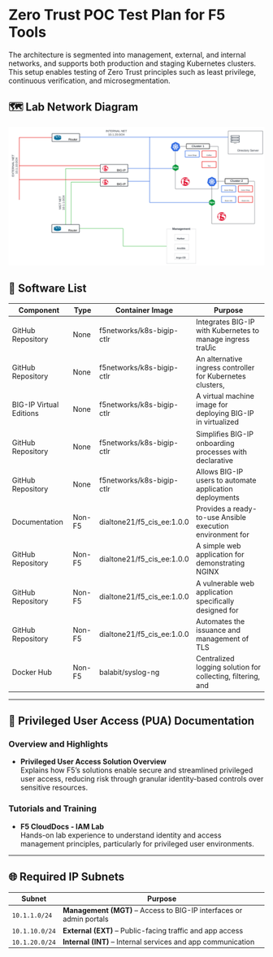 
# Zero Trust POC Test Plan for F5 Tools
The architecture is segmented into management, external, and internal networks, and supports both production and staging Kubernetes clusters. This setup enables testing of Zero Trust principles such as least privilege, continuous verification, and microsegmentation.
## 🗺️ Lab Network Diagram

![Lab Network Diagram](lab_diagram.png)

## 🧰 Software List

| Component | Type | Container Image | Purpose |
|-----------|------|-----------------|---------|
| GitHub Repository | None | f5networks/k8s-bigip-ctlr | Integrates BIG-IP with Kubernetes to manage ingress traƯic |
| GitHub Repository | None | f5networks/k8s-bigip-ctlr | An alternative ingress controller for Kubernetes clusters, |
| BIG-IP Virtual Editions | None | f5networks/k8s-bigip-ctlr | A virtual machine image for deploying BIG-IP in virtualized |
| GitHub Repository | None | f5networks/k8s-bigip-ctlr | Simpliﬁes BIG-IP onboarding processes with declarative |
| GitHub Repository | None | f5networks/k8s-bigip-ctlr | Allows BIG-IP users to automate application deployments |
| Documentation | Non-F5 | dialtone21/f5_cis_ee:1.0.0 | Provides a ready-to-use Ansible execution environment for |
| GitHub Repository | Non-F5 | dialtone21/f5_cis_ee:1.0.0 | A simple web application for demonstrating NGINX |
| GitHub Repository | Non-F5 | dialtone21/f5_cis_ee:1.0.0 | A vulnerable web application speciﬁcally designed for |
| GitHub Repository | Non-F5 | dialtone21/f5_cis_ee:1.0.0 | Automates the issuance and management of TLS |
| Docker Hub | Non-F5 | balabit/syslog-ng | Centralized logging solution for collecting, ﬁltering, and |

---

## 🔐 Privileged User Access (PUA) Documentation

### Overview and Highlights
- **Privileged User Access Solution Overview**  
  Explains how F5’s solutions enable secure and streamlined privileged user access, reducing risk through granular identity-based controls over sensitive resources.

### Tutorials and Training
- **F5 CloudDocs - IAM Lab**  
  Hands-on lab experience to understand identity and access management principles, particularly for privileged user environments.

---

## 🌐 Required IP Subnets

| Subnet | Purpose |
|--------|---------|
| `10.1.1.0/24` | **Management (MGT)** – Access to BIG-IP interfaces or admin portals |
| `10.1.10.0/24` | **External (EXT)** – Public-facing traffic and app access |
| `10.1.20.0/24` | **Internal (INT)** – Internal services and app communication |
